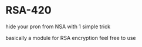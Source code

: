 # RSA-420
hide your pron from NSA with 1 simple trick

basically a module for RSA encryption
feel free to use
